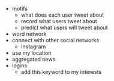 - motifs
  - what does each user tweet about
  - record what users tweet about
  - predict what users will tweet about
- word network
- connect with other social networks
  - instagram
- use my location
- aggregated news
- logins
  - add this keyword to my interests